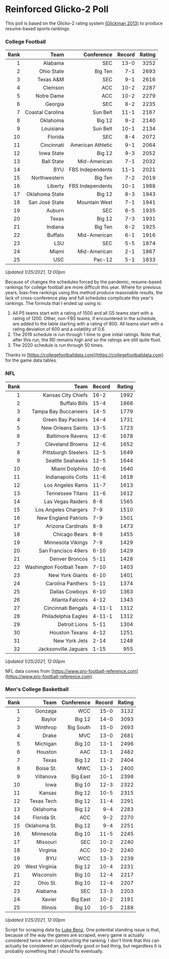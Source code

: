 # Reinforced Glicko-2 Poll

This poll is based on the Glicko-2 rating system [\(Glickman 2013\)](http://glicko.net/glicko/glicko2.pdf) to produce resume-based sports rankings.

### College Football
| Rank  | Team                 | Conference           | Record   | Rating |
| ---:  | ---:                 | ---:                 | ---:     | ---:   |
| 1     | Alabama              | SEC                  | 13-0     | 3252   |
| 2     | Ohio State           | Big Ten              | 7-1      | 2693   |
| 3     | Texas A&M            | SEC                  | 9-1      | 2616   |
| 4     | Clemson              | ACC                  | 10-2     | 2287   |
| 5     | Notre Dame           | ACC			      | 10-2     | 2279   |
| 6     | Georgia              | SEC                  | 8-2      | 2235   |
| 7     | Coastal Carolina     | Sun Belt             | 11-1     | 2167   |
| 8     | Oklahoma             | Big 12               | 9-2      | 2140   |
| 9     | Louisiana            | Sun Belt             | 10-1     | 2134   |
| 10    | Florida              | SEC                  | 8-4      | 2072   |
| 11    | Cincinnati           | American Athletic    | 9-1      | 2064   |
| 12    | Iowa State           | Big 12               | 9-3      | 2052   |
| 13    | Ball State           | Mid-American         | 7-1      | 2032   |
| 14    | BYU                  | FBS Independents     | 11-1     | 2021   |
| 15    | Northwestern         | Big Ten              | 7-2      | 2019   |
| 16    | Liberty              | FBS Independents     | 10-1     | 1988   |
| 17    | Oklahoma State       | Big 12               | 8-3      | 1943   |
| 18    | San José State       | Mountain West        | 7-1      | 1941   |
| 19    | Auburn               | SEC                  | 6-5      | 1935   |
| 20    | Texas                | Big 12               | 7-3      | 1931   |
| 21    | Indiana              | Big Ten              | 6-2      | 1925   |
| 22    | Buffalo              | Mid-American         | 6-1      | 1916   |
| 23    | LSU                  | SEC                  | 5-5      | 1874   |
| 24    | Miami		           | Mid-American         | 2-1      | 1867   |
| 25    | USC                  | Pac-12               | 5-1      | 1833   |
_Updated 1/25/2021, 12:00pm_

Because of changes the schedules forced by the pandemic, resume-based rankings for college football are more difficult this year. Where for previous years, bias-free rankings using this method produce reasonable results, the lack of cross-conference play and full schedules complicate this year's rankings. The formula that I ended up using is:

1. All P5 teams start with a rating of 1500 and all G5 teams start with a rating of 1200. Other, non-FBS teams, if encountered in the schedule, are added to the table starting with a rating of 800. All teams start with a rating deviation of 600 and a volatility of 0.6.
2. The 2019 schedule is run through 1 time to give initial ratings. Note that, after this run, the RD remains high and so the ratings are still quite fluid.
3. The 2020 schedule is run through 50 times.

Thanks to [https://collegefootballdata.com](https://collegefootballdata.com) for the game data tables.

### NFL
| Rank  | Team                       | Record   | Rating |
| ---:  | ---:                       | :---     | ---:   |
| 1     | Kansas City Chiefs         | 16-2     | 1992   |
| 2     | Buffalo Bills              | 15-4     | 1868   |
| 3     | Tampa Bay Buccaneers       | 14-5     | 1779   |
| 4     | Green Bay Packers          | 14-4     | 1731   |
| 5     | New Orleans Saints         | 13-5     | 1723   |
| 6     | Baltimore Ravens           | 12-6     | 1678   |
| 7     | Cleveland Browns           | 12-6     | 1652   |
| 8     | Pittsburgh Steelers        | 12-5     | 1649   |
| 9     | Seattle Seahawks           | 12-5     | 1644   |
| 10    | Miami Dolphins             | 10-6     | 1640   |
| 11    | Indianapolis Colts         | 11-6     | 1618   |
| 12    | Los Angeles Rams           | 11-7     | 1613   |
| 13    | Tennessee Titans           | 11-6     | 1612   |
| 14    | Las Vegas Raiders          | 8-8      | 1565   |
| 15    | Los Angeles Chargers       | 7-9      | 1510   |
| 16    | New England Patriots       | 7-9      | 1501   |
| 17    | Arizona Cardinals          | 8-8      | 1473   |
| 18    | Chicago Bears              | 8-9      | 1455   |
| 19    | Minnesota Vikings          | 7-9      | 1429   |
| 20    | San Francisco 49ers        | 6-10     | 1429   |
| 21    | Denver Broncos             | 5-11     | 1428   |
| 22    | Washington Football Team   | 7-10     | 1403   |
| 23    | New York Giants            | 6-10     | 1401   |
| 24    | Carolina Panthers          | 5-11     | 1374   |
| 25    | Dallas Cowboys             | 6-10     | 1363   |
| 26    | Atlanta Falcons            | 4-12     | 1343   |
| 27    | Cincinnati Bengals         | 4-11-1   | 1312   |
| 28    | Philadelphia Eagles        | 4-11-1   | 1312   |
| 29    | Detroit Lions              | 5-11     | 1304   |
| 30    | Houston Texans             | 4-12     | 1251   |
| 31    | New York Jets              | 2-14     | 1248   |
| 32    | Jacksonville Jaguars       | 1-15     | 955    |
_Updated 1/25/2021, 12:00pm_

NFL data comes from [https://www.pro-football-reference.com](https://www.pro-football-reference.com).

### Men's College Basketball
| Rank  | Team                 | Conference | Record   | Rating |
| ---:  | ---:                 | ---:       | ---:     | ---:   |
| 1     | Gonzaga              | WCC        | 15-0     | 3132   |
| 2     | Baylor               | Big 12     | 14-0     | 3093   |
| 3     | Winthrop             | Big South  | 15-0     | 2693   |
| 4     | Drake                | MVC        | 13-0     | 2681   |
| 5     | Michigan             | Big 10     | 13-1     | 2496   |
| 6     | Houston              | AAC        | 13-1     | 2482   |
| 7     | Texas                | Big 12     | 11-2     | 2404   |
| 8     | Boise St.            | MWC        | 13-1     | 2400   |
| 9     | Villanova            | Big East   | 10-1     | 2398   |
| 10    | Iowa                 | Big 10     | 12-3     | 2322   |
| 11    | Kansas               | Big 12     | 10-5     | 2315   |
| 12    | Texas Tech           | Big 12     | 11-4     | 2291   |
| 13    | Oklahoma             | Big 12     | 9-4      | 2283   |
| 14    | Florida St.          | ACC        | 9-2      | 2270   |
| 15    | Oklahoma St.         | Big 12     | 9-4      | 2251   |
| 16    | Minnesota            | Big 10     | 11-5     | 2245   |
| 17    | Missouri             | SEC        | 10-2     | 2240   |
| 18    | Virginia             | ACC        | 10-2     | 2240   |
| 19    | BYU                  | WCC        | 13-3     | 2239   |
| 20    | West Virginia        | Big 12     | 10-4     | 2231   |
| 21    | Wisconsin            | Big 10     | 12-4     | 2217   |
| 22    | Ohio St.             | Big 10     | 12-4     | 2207   |
| 23    | Alabama              | SEC        | 13-3     | 2203   |
| 24    | Xavier               | Big East   | 10-2     | 2191   |
| 25    | Illinois             | Big 10     | 10-5     | 2188   |
_Updated 1/25/2021, 12:00pm_

Script for scraping data by [Luke Benz](https://github.com/lbenz730/NCAA_Hoops).
One potential standing issue is that, because of the way the games are scraped, every game is actually considered twice when constructing the ranking. I don't think that this can actually be considered an objectively good or bad thing, but regardless it is probably something that I should fix eventually.
